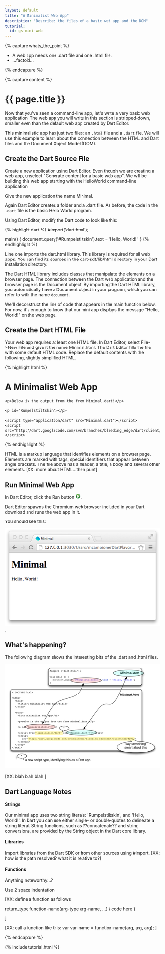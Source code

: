 ```yaml
---
layout: default
title: "A Minimalist Web App"
description: "Describes the files of a basic web app and the DOM"
tutorial:
  id: gs-mini-web
---
```


{% capture whats_the_point %}

* A web app needs one .dart file and one .html file.
* ...factoid...
  
{% endcapture %}

{% capture content %}

# {{ page.title }}

Now that you've seen a command-line app,
let's write a very basic web application.
The web app you will write in this section
is stripped-down,
smaller even than the default web app created by Dart Editor.

This minimalistic app has just two files:
an `.html` file and a `.dart` file.
We will use this example
to learn about the connection between the HTML and Dart files
and the Document Object Model (DOM).

## Create the Dart Source File

Create a new application using Dart Editor.
Even though we are creating a web app,
unselect
"Generate content for a basic web app".
We will be building this web app
starting with the HelloWorld command-line application.

Give the new application the name Minimal.

Again Dart Editor creates a folder and a .dart file.
As before, the code in the `.dart` file is the basic Hello World program.

Using Dart Editor,
modify the Dart code to look like this:

{% highlight dart %}
#import('dart:html');

main() {
  document.query('#Rumpelstiltskin').text = 'Hello, World!';
}
{% endhighlight %}

Line one imports the dart.html library.
This library is required for all web apps.
You can find its sources in the dart-sdt/lib/html directory
in your Dart installation directory.

The Dart HTML library includes classes that manipulate the
elements on a browser page.
The connection between the Dart web application
and the browser page is the Document object.
By importing the Dart HTML library,
you automatically have a Document object
in your program, which you can refer to with the
name `document`.

We'll deconstruct the line of code that appears in the main function below.
For now, it's enough to know that
our mini app displays the message "Hello, World!"
on the web page.

## Create the Dart HTML File

Your web app requires at least one HTML file.
In Dart Editor, select File->New File
and give it the name Minimal.html.
The Dart Editor fills the file with some default HTML code.
Replace the default contents with the following,
slightly simplified HTML.

{% highlight html %}
<!DOCTYPE html>

<html>
  <head>
    <title>A Minimalist Web App</title>
  </head>

  <body>
    <h1>A Minimalist Web App</h1>
    
    <p>Below is the output from the from Minimal.dart!</p>
    
    <p id="Rumpelstiltskin"></p>

    <script type="application/dart" src="Minimal.dart"></script>
    <script src="http://dart.googlecode.com/svn/branches/bleeding_edge/dart/client/dart.js"></script>
  </body>
</html>
{% endhighlight %}

HTML is a markup language that identifies elements on a browser page.
Elements are marked with tags,
special identifiers that appear between angle brackets.
The file above has a header, a title, a body and several other elements.
[XX: more about HTML...then punt]

## Run Minimal Web App

In Dart Editor, click the Run button
![Dart Editor's run button](images/run.png).

Dart Editor spawns the Chromium web browser
included in your Dart download
and runs the web app in it.

You should see this:

![Minimal app's output](images/minimal-output.png).

## What's happening?

The following diagram shows the interesting bits
of the .dart and .html files.

![HTML Dart and DOM](images/dart-html-connect.png)

[XX: blah blah blah ]

## Dart Language Notes

#### Strings

Our minimal app uses two string literals: 'Rumpelstiltskin',
and 'Hello, World!'.
In Dart you can use either single- or double-quotes to delineate
a string literal.
String functions,
such as ??concatenate?? and string conversions,
are provided by the String object in the
Dart core library.

#### Libraries

Import libraries from the Dart SDK or from other sources using #import.
[XX: how is the path resolved? what it is relative to?]

#### Functions

Anything noteworthy...?

Use 2 space indentation.

[XX: define a function as follows

return_type function-name(arg-type arg-name, ...) {
  code here 
}

]

[XX: call a function like this:
  var var-name = function-name(arg, arg, arg);
]


{% endcapture %}

{% include tutorial.html %}
